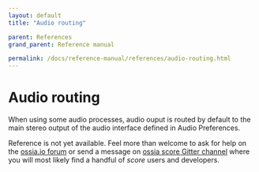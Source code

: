 ```yaml
---
layout: default
title: "Audio routing"

parent: References
grand_parent: Reference manual

permalink: /docs/reference-manual/references/audio-routing.html
---
```


# Audio routing
When using some audio processes, audio ouput is routed by default to the main stereo output of the audio interface defined in Audio Preferences.

Reference is not yet available. Feel more than welcome to ask for help on the [ossia.io forum](https://forum.ossia.io) or send a message on [ossia score Gitter channel](https://gitter.im/ossia/score) where you will most likely find a handful of *score* users and developers.